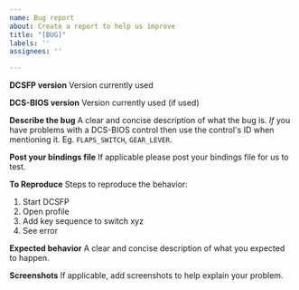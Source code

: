 ```yaml
---
name: Bug report
about: Create a report to help us improve
title: "[BUG]"
labels: ''
assignees: ''

---
```


**DCSFP version**
Version currently used

**DCS-BIOS version**
Version currently used (if used)

**Describe the bug**
A clear and concise description of what the bug is. *If* you have problems with a DCS-BIOS control then use the control's ID when mentioning it. Eg. ```FLAPS_SWITCH```, ```GEAR_LEVER```.

**Post your bindings file**
If applicable please post your bindings file for us to test.

**To Reproduce**
Steps to reproduce the behavior:
1. Start DCSFP
2. Open profile
3. Add key sequence to switch xyz
4. See error

**Expected behavior**
A clear and concise description of what you expected to happen.

**Screenshots**
If applicable, add screenshots to help explain your problem.
